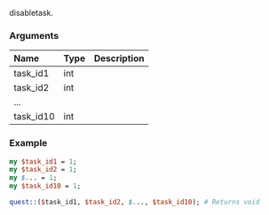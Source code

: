 disabletask.
### Arguments
**Name**|**Type**|**Description**
:---|:---|:---
task_id1|int|
task_id2|int|
...||
task_id10|int|

### Example

```perl
my $task_id1 = 1;
my $task_id2 = 1;
my $... = 1;
my $task_id10 = 1;

quest::($task_id1, $task_id2, $..., $task_id10); # Returns void
```